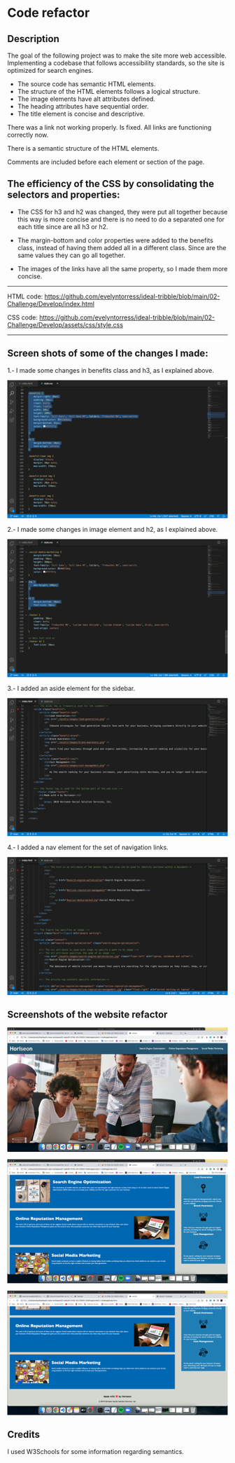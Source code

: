 # Code refactor
## Description

The goal of the following project was to make the site more web accessible.
Implementing a codebase that follows accessibility standards, so the site is optimized for search engines.


- The source code has semantic HTML elements.
- The structure of the HTML elements follows a logical structure.
- The image elements have alt attributes defined.
- The heading attributes have sequential order.
- The title element is concise and descriptive.


There was a link not working properly. Is fixed. All links are functioning correctly now.

There is a semantic structure of the HTML elements.

Comments are included before each element or section of the page.

## The efficiency of the CSS by consolidating the selectors and properties:

- The CSS for h3 and h2 was changed, they were put all together because this way is more concise and there is no need to do a separated one for each title since are all h3 or h2.

- The margin-bottom and color properties were added to the benefits class, instead of having them added all in a different class. Since are the same values they can go all together.

- The images of the links have all the same property, so I made them more concise.

__________________________________________________________________

HTML code: https://github.com/evelyntorress/ideal-tribble/blob/main/02-Challenge/Develop/index.html

CSS code: https://github.com/evelyntorress/ideal-tribble/blob/main/02-Challenge/Develop/assets/css/style.css

__________________________________________________________________
## Screen shots of some of the changes I made:

1.- I made some changes in benefits class and h3, as I explained above.


![](assets/images/CSS-benefits-h3.png)

2.- I made some changes in image element and h2, as I explained above.

![](assets/images/CSS-img-h2.png)

3.- I added an aside element for the sidebar.

![](assets/images/HTML-aside%20attribute.png)


4.-  I added a nav element for the set of navigation links.

![](assets/images/HTML-nav%20attribute.png)

## Screenshots of the website refactor

![](assets/images/website1.png)

![](assets/images/website2.png)

![](assets/images/website3.png)



## Credits
I used W3Schools for some information regarding semantics.

